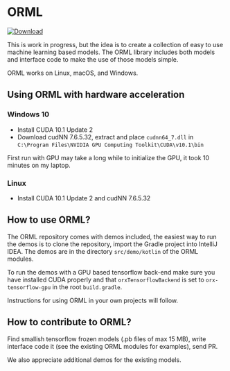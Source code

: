 # ORML

 [ ![Download](https://api.bintray.com/packages/openrndr/openrndr/orml/images/download.svg) ](https://bintray.com/openrndr/openrndr/orml/_latestVersion)

This is work in progress, but the idea is to create a collection of easy to use machine learning based models. The ORML library includes both models and interface code to make the use of those models simple.

ORML works on Linux, macOS, and Windows.

## Using ORML with hardware acceleration

### Windows 10

 * Install CUDA 10.1 Update 2
 * Download cudNN 7.6.5.32, extract and place `cudnn64_7.dll` in `C:\Program Files\NVIDIA GPU Computing Toolkit\CUDA\v10.1\bin` 
 
First run with GPU may take a long while to initialize the GPU, it took 10 minutes on my laptop.
 
 ### Linux
 
 * Install CUDA 10.1 Update 2 and cudNN 7.6.5.32

## How to use ORML?

The ORML repository comes with demos included, the easiest way to run the demos is to clone the repository, import the Gradle project into IntelliJ IDEA. The demos are in the directory `src/demo/kotlin` of the ORML modules.

To run the demos with a GPU based tensorflow back-end make sure you have installed CUDA properly and that 
`orxTensorflowBackend` is set to `orx-tensorflow-gpu` in the root `build.gradle`.

Instructions for using ORML in your own projects will follow.

## How to contribute to ORML?

Find smallish tensorflow frozen models (.pb files of max 15 MB), write interface code it (see the existing ORML modules for examples), send PR.

We also appreciate additional demos for the existing models.
